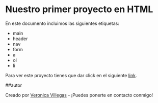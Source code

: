 # Nuestro primer proyecto en HTML

En este documento incluimos las siguientes etiquetas:
- main
- header
- nav
- form
- a
- ol
- li

Para ver este proyecto tienes que dar click en el siguiente [link](https://verito1508.github.io/CLASE_6/). 

##autor

Creado por [Veronica Villegas](https://github.com/Verito1508) - ¡Puedes ponerte en contacto conmigo!